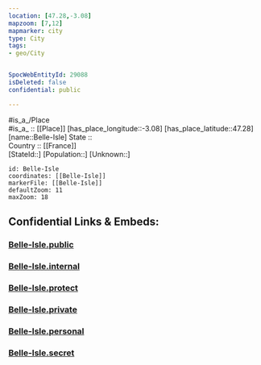 ```yaml
---
location: [47.28,-3.08] 
mapzoom: [7,12] 
mapmarker: city 
type: City
tags:
- geo/City


SpocWebEntityId: 29088
isDeleted: false
confidential: public

---
```

#is_a_/Place  
#is_a_ :: [[Place]] 
[has_place_longitude::-3.08] 
[has_place_latitude::47.28] 
[name::Belle-Isle] 
State ::  
Country :: [[France]]  
[StateId::] 
[Population::] 
[Unknown::] 


```leaflet
id: Belle-Isle
coordinates: [[Belle-Isle]] 
markerFile: [[Belle-Isle]] 
defaultZoom: 11 
maxZoom: 18
```


## Confidential Links & Embeds: 

### [Belle-Isle.public](/_public/\Earth\Continent\Europe\Europe~West\France\regions~France\BretagneBelle-Isle.public.md) 

### [Belle-Isle.internal](/_internal/\Earth\Continent\Europe\Europe~West\France\regions~France\BretagneBelle-Isle.internal.md) 

### [Belle-Isle.protect](/_protect/\Earth\Continent\Europe\Europe~West\France\regions~France\BretagneBelle-Isle.protect.md) 

### [Belle-Isle.private](/_private/\Earth\Continent\Europe\Europe~West\France\regions~France\BretagneBelle-Isle.private.md) 

### [Belle-Isle.personal](/_personal/\Earth\Continent\Europe\Europe~West\France\regions~France\BretagneBelle-Isle.personal.md) 

### [Belle-Isle.secret](/_secret/\Earth\Continent\Europe\Europe~West\France\regions~France\BretagneBelle-Isle.secret.md)

